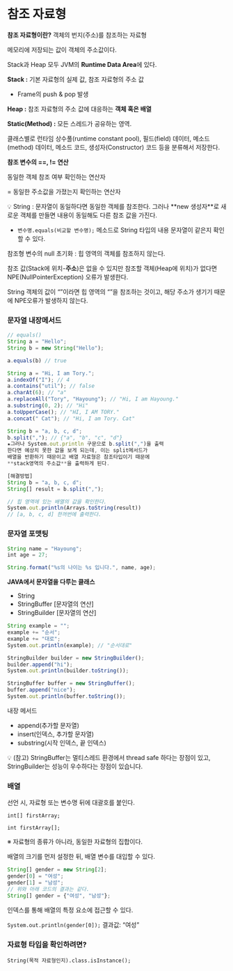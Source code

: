 # 참조 자료형

**참조 자료형이란?** 객체의 번지(주소)를 참조하는 자료형

메모리에 저장되는 값이 객체의 주소값이다.

Stack과 Heap 모두 JVM의 **Runtime Data Area**에 있다.

**Stack :** 기본 자료형의 실제 값, 참조 자료형의 주소 값

- Frame의 push & pop 발생

**Heap :** 참조 자료형의 주소 값에 대응하는 **객체 혹은 배열**

**Static(Method) :** 모든 스레드가 공유하는 영역.

클래스별로 런타임 상수풀(runtime constant pool), 필드(field) 데이터, 메소드(method) 데이터, 메소드 코드, 생성자(Constructor) 코드 등을 분류해서 저장한다.

**참조 변수의 ==, != 연산**

동일한 객체 참조 여부 확인하는 연산자

= 동일한 주소값을 가졌는지 확인하는 연산자

<aside>
💡 String : 문자열이 동일하다면 동일한 객체를 참조한다.
그러나 **new 생성자**로 새로운 객체를 만들면 내용이 동일해도 다른 참조 값을 가진다.

</aside>

- `변수명.equals(비교할 변수명);` 메소드로 String 타입의 내용 문자열이 같은지 확인할 수 있다.

참조형 변수의 null 초기화 : 힙 영역의 객체를 참조하지 않는다.

참조 값(Stack에 위치-**주소**)은 없을 수 있지만 참조할 객체(Heap에 위치)가 없다면 NPE(NullPointerException) 오류가 발생한다.

String 객체의 값이 “”이라면 힙 영역의 “”을 참조하는 것이고, 해당 주소가 생기기 때문에 NPE오류가 발생하지 않는다.

### 문자열 내장메서드

```jsx
// equals()
String a = "Hello";
String b = new String("Hello");

a.equals(b) // true

String a = "Hi, I am Tory.";
a.indexOf("I"); // 4
a.contains("util"); // false
a.charAt(6); // "a"
a.replaceAll("Tory", "Hayoung"); // "Hi, I am Hayoung."
a.substring(0, 2); // "Hi"
a.toUpperCase(); // "HI, I AM TORY."
a.concat(" Cat"); // "Hi, I am Tory. Cat"

String b = "a, b, c, d";
b.split(","); // {"a", "b", "c", "d"}
★그러나 System.out.println 구문으로 b.split(",")을 출력
한다면 예상치 못한 값을 보게 되는데, 이는 split메서드가
배열을 반환하기 때문이고 배열 자료형은 참조타입이기 때문에
**stack영역의 주소값**을 출력하게 된다.

[해결방법]
String b = "a, b, c, d";
String[] result = b.split(",");

// 힙 영역에 있는 배열의 값을 확인한다.
System.out.println(Arrays.toString(result))
// [a, b, c, d] 한꺼번에 출력한다.
```

### 문자열 포맷팅

```jsx
String name = "Hayoung";
int age = 27;

String.format("%s의 나이는 %s 입니다.", name, age);
```

**JAVA에서 문자열을 다루는 클래스**

- String
- StringBuffer [문자열의 연산]
- StringBuilder [문자열의 연산]

```jsx
String example = "";
example += "순서";
example += "대로";
System.out.println(example); // "순서대로"

StringBuilder builder = new StringBuilder();
builder.append("hi");
System.out.println(builder.toString());

StringBuffer buffer = new StringBuffer();
buffer.append("nice");
System.out.println(buffer.toString());
```

내장 메서드

- append(추가할 문자열)
- insert(인덱스, 추가할 문자열)
- substring(시작 인덱스, 끝 인덱스)

<aside>
💡 (참고) StringBuffer는 멀티스레드 환경에서 thread safe 하다는 장점이 있고, StringBuilder는 성능이 우수하다는 장점이 있습니다.

</aside>

### 배열

선언 시, 자료형 또는 변수명 뒤에 대괄호를 붙인다.

`int[] firstArray;`

`int firstArray[];`

※ 자료형의 종류가 아니라, 동일한 자료형의 집합이다.

배열의 크기를 먼저 설정한 뒤, 배열 변수를 대입할 수 있다.

```jsx
String[] gender = new String[2];
gender[0] = "여성";
gender[1] = "남성";
// 위와 아래 코드의 결과는 같다.
String[] gender = {"여성", "남성"};
```

인덱스를 통해 배열의 특정 요소에 접근할 수 있다.

`System.out.println(gender[0]);` 결과값: “여성”
### 자료형 타입을 확인하려면?

`String(목적 자료형인지).class.isInstance();`
